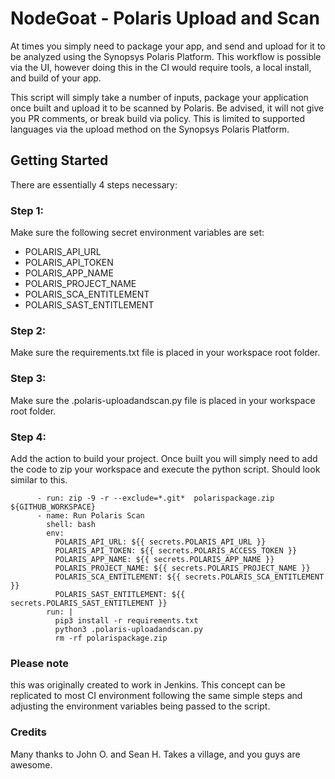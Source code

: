 # NodeGoat - Polaris Upload and Scan

At times you simply need to package your app, and send and upload for it to be analyzed using the Synopsys Polaris Platform. This workflow is possible via the UI, however doing this in the CI would require tools, a local install, and build of your app. 

This script will simply take a number of inputs, package your application once built and upload it to be scanned by Polaris. Be advised, it will not give you PR comments, or break build via policy. This is limited to supported languages via the upload method on the Synopsys Polaris Platform.

## Getting Started

There are essentially 4 steps necessary:

### Step 1:

Make sure the following secret environment variables are set:
- POLARIS_API_URL
- POLARIS_API_TOKEN
- POLARIS_APP_NAME
- POLARIS_PROJECT_NAME
- POLARIS_SCA_ENTITLEMENT
- POLARIS_SAST_ENTITLEMENT

### Step 2:

Make sure the requirements.txt file is placed in your workspace root folder.

### Step 3:

Make sure the .polaris-uploadandscan.py file is placed in your workspace root folder. 

### Step 4:

Add the action to build your project. Once built you will simply need to add the code to zip your workspace and execute the python script. Should look similar to this.

```
      - run: zip -9 -r --exclude=*.git*  polarispackage.zip ${GITHUB_WORKSPACE}
      - name: Run Polaris Scan
        shell: bash
        env:
          POLARIS_API_URL: ${{ secrets.POLARIS_API_URL }}
          POLARIS_API_TOKEN: ${{ secrets.POLARIS_ACCESS_TOKEN }}
          POLARIS_APP_NAME: ${{ secrets.POLARIS_APP_NAME }}
          POLARIS_PROJECT_NAME: ${{ secrets.POLARIS_PROJECT_NAME }}
          POLARIS_SCA_ENTITLEMENT: ${{ secrets.POLARIS_SCA_ENTITLEMENT }}
          POLARIS_SAST_ENTITLEMENT: ${{ secrets.POLARIS_SAST_ENTITLEMENT }}
        run: |
          pip3 install -r requirements.txt
          python3 .polaris-uploadandscan.py
          rm -rf polarispackage.zip
```

### Please note 
this was originally created to work in Jenkins. This concept can be replicated to most CI environment following the same simple steps and adjusting the environment variables being passed to the script.

### Credits
Many thanks to John O. and Sean H. Takes a village, and you guys are awesome.
